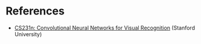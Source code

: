 # References

- [CS231n: Convolutional Neural Networks for Visual Recognition](https://cs231n.github.io/neural-networks-case-study/) (Stanford University)